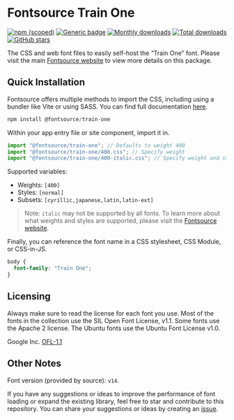 # Fontsource Train One

[![npm (scoped)](https://img.shields.io/npm/v/@fontsource/train-one?color=brightgreen)](https://www.npmjs.com/package/@fontsource/train-one) [![Generic badge](https://img.shields.io/badge/fontsource-passing-brightgreen)](https://github.com/fontsource/fontsource) [![Monthly downloads](https://badgen.net/npm/dm/@fontsource/train-one)](https://github.com/fontsource/fontsource) [![Total downloads](https://badgen.net/npm/dt/@fontsource/train-one)](https://github.com/fontsource/fontsource) [![GitHub stars](https://img.shields.io/github/stars/fontsource/fontsource.svg?style=social&label=Star)](https://github.com/fontsource/fontsource/stargazers)

The CSS and web font files to easily self-host the “Train One” font. Please visit the main [Fontsource website](https://fontsource.org/fonts/train-one) to view more details on this package.

## Quick Installation

Fontsource offers multiple methods to import the CSS, including using a bundler like Vite or using SASS. You can find full documentation [here](https://fontsource.org/docs/getting-started/introduction).

```javascript
npm install @fontsource/train-one
```

Within your app entry file or site component, import it in.

```javascript
import "@fontsource/train-one"; // Defaults to weight 400
import "@fontsource/train-one/400.css"; // Specify weight
import "@fontsource/train-one/400-italic.css"; // Specify weight and style
```

Supported variables:
- Weights: `[400]`
- Styles: `[normal]`
- Subsets: `[cyrillic,japanese,latin,latin-ext]`

> Note: `italic` may not be supported by all fonts. To learn more about what weights and styles are supported, please visit the [Fontsource website](https://fontsource.org/fonts/train-one).

Finally, you can reference the font name in a CSS stylesheet, CSS Module, or CSS-in-JS.

```css
body {
  font-family: "Train One";
}
```

## Licensing
Always make sure to read the license for each font you use. Most of the fonts in the collection use the SIL Open Font License, v1.1. Some fonts use the Apache 2 license. The Ubuntu fonts use the Ubuntu Font License v1.0.

Google Inc.
[OFL-1.1](http://scripts.sil.org/OFL)

## Other Notes
Font version (provided by source): `v14`.

If you have any suggestions or ideas to improve the performance of font loading or expand the existing library, feel free to star and contribute to this repository. You can share your suggestions or ideas by creating an [issue](https://github.com/fontsource/fontsource/issues).